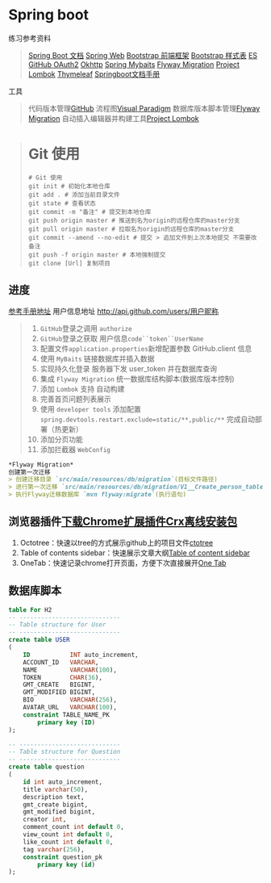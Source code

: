 # Spring boot
练习参考资料
>[Spring Boot 文档](https://spring.io/projects/spring-boot)
>[Spring Web](https://spring.io/guides/gs/serving-web-content/)
>[Bootstrap 前端框架](https://v3.bootcss.com/getting-started/#download)
>[Bootstrap 样式表](https://v3.bootcss.com/css/)
>[ES](https://elasticsearch.cn/explore)
>[GitHub OAuth2](https://devoloper.github.com/aoos/building-oauth-apps/creating-an-oauth-app/)
>[Okhttp](https://square.github.io/okhttp)
>[Spring Mybaits](https://mybatis.org/mybatis-3/zh/index.html)
>[Flyway Migration](https://flywaydb.org/getstarted/firststeps/maven)
>[Project Lombok](https://projectlombok.org/)
>[Thymeleaf](https://thymeleaf.org/doc/tutorials/3.0/usingthymeleaf.html#setting-srreibute-values)
>[Springboot文档手册](https://docs.spring.io/spring-boot/docs/)

工具
>代码版本管理[GitHub](https://github.com)
>流程图[Visual Paradigm](https://www.visual-paradigm.com)
>数据库版本脚本管理[Flyway Migration](https://flywaydb.org/getstarted/firststeps/maven)
>自动插入编辑器并构建工具[Project Lombok](https://projectlombok.org/)
>

> # Git 使用
> ```shell script
> # Git 使用
> git init # 初始化本地仓库
> git add . # 添加当前目录文件
> git state # 查看状态
> git commit -m "备注" # 提交到本地仓库
> git push origin master # 推送到名为origin的远程仓库的master分支
> git pull origin master # 拉取名为origin的远程仓库的master分支
> git commit --amend --no-edit # 提交 > 追加文件到上次本地提交 不需要改备注
> git push -f origin master # 本地强制提交
> git clone [Url] 复制项目
> ```

## 进度
[参考手册地址](https://docs.spring.io/spring-boot/docs/2.0.0.RC1/reference/htmlsingle/)
用户信息地址 http://api.github.com/users/用户昵称
> 1. `GitHub`登录之调用 `authorize`
> 2. `GitHub`登录之获取 用户信息`code``token``UserName`
> 3. 配置文件`application.properties`新增配置参数 GitHub.client 信息
> 4. 使用 `MyBaits` 链接数据库并插入数据
> 5. 实现持久化登录 服务器下发 user_token 并在数据库查询
> 6. 集成 `Flyway Migration` 统一数据库结构脚本(数据库版本控制)
> 7. 添加 `Lombok` 支持 自动构建
> 8. 完善首页问题列表展示
> 9. 使用 `developer tools` 添加配置 `spring.devtools.restart.exclude=static/**,public/**` 完成自动部署（热更新）
> 10. 添加分页功能
> 11. 添加拦截器 `WebConfig`
>

```markdown
*Flyway Migration*
创建第一次迁移
> 创建迁移目录 `src/main/resources/db/migration`(目标文件路径)
> 进行第一次迁移 `src/main/resources/db/migration/V1__Create_person_table.sql`(SQL语句)
> 执行Flyway迁移数据库 `mvn flyway:migrate`(执行语句)

```

## 浏览器插件[下载Chrome扩展插件Crx离线安装包](https://crxdl.com/)
1. Octotree：快速以tree的方式展示github上的项目文件[ctotree](https://www.octotree.io/) 
2. Table of contents sidebar：快速展示文章大纲[Table of content sidebar](https://chrome.google.com/webstore/detail/table-of-contents-sidebar/ohohkfheangmbedkgechjkmbepeikkej) 
3. OneTab：快速记录chrome打开页面，方便下次直接展开[One Tab](https://chrome.google.com/webstore/detail/chphlpgkkbolifaimnlloiipkdnihall) 



## 数据库脚本
```sql
table For H2
-- ----------------------------
-- Table structure for User 
-- ----------------------------
create table USER
(
    ID           INT auto_increment,
    ACCOUNT_ID   VARCHAR,
    NAME         VARCHAR(100),
    TOKEN        CHAR(36),
    GMT_CREATE   BIGINT,
    GMT_MODIFIED BIGINT,
    BIO          VARCHAR(256),
    AVATAR_URL   VARCHAR(100),
    constraint TABLE_NAME_PK
        primary key (ID)
);

-- ----------------------------
-- Table structure for Question 
-- ----------------------------
create table question
(
	id int auto_increment,
	title varchar(50),
	description text,
	gmt_create bigint,
	gmt_modified bigint,
	creator int,
	comment_count int default 0,
	view_count int default 0,
	like_count int default 0,
	tag varchar(256),
	constraint question_pk
		primary key (id)
);


```


